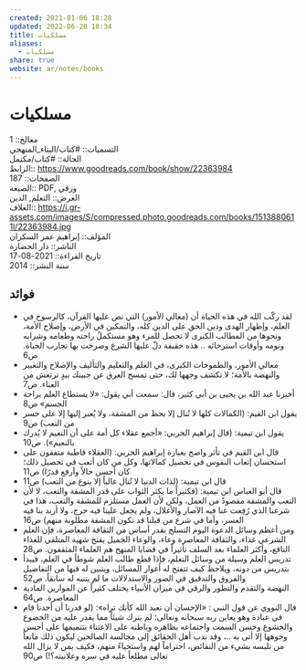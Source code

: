 ```yaml
---  
created: 2021-01-06 18:28  
updated: 2022-06-20 18:34  
title: مسلكيات  
aliases:  
  - مسلكيات  
share: true  
website: ar/notes/books  
---  
```

  
# مسلكيات  
  
معالج:: 1  
التسميات:: #كتاب/البناء_المنهجي  
الحالة:: #كتاب/مكتمل  
الرابط:: <https://www.goodreads.com/book/show/22363984>  
الصفحات:: 187  
الصيغة:: PDF, ورقي  
الغرض:: التعلم, الدين  
الغلاف:: <https://i.gr-assets.com/images/S/compressed.photo.goodreads.com/books/1513880611l/22363984.jpg>  
المؤلف:: إبراهيم عمر السكران  
الناشر:: دار الحضارة  
تاريخ القراءة:: 2021-08-17  
سنة النشر:: 2014  
  
## فوائد  
  
- لقد ركّب الله في هذه الحياة أن (معالي الأمور) التي نص عليها القرآن، كالرسوخ في العلم، وإظهار الهدى ودين الحق على الدين كله، والتمكين في الأرض، وإصلاح الأمة، ونحوها من المطالب الكبرى لا تحصل للمرء وهو مستكملٌ راحته وطعامه وشرابه ونومه وأوقات استرخائه .. هذه حقيقة دلّ عليها الشرع وصرخت بها تجارب الحياة. ص6  
- معالي الأمور، والطموحات الكبرى، في العلم والتعليم والتأليف والإصلاح والتغيير والنهضة بالأمة؛ لا تكشف وجهها لك، حتى تمسح العرق عن جبينك بيدٍ ترتعش من العناء. ص7  
- أخبرنا عبد الله بن يحيى بن أبي كثير، قال: سمعت أبي يقول: «لا يستطاع العلم براحة الجسم» ص8  
- يقول ابن القيم: (الكمالات كلها لا تُنال إلا بحظ من المشقة، ولا يُعبر إليها إلا على جسر من التعب) ص9  
- يقول ابن تيمية: (قال إبراهيم الحربي: «أجمع عقلاء كل أمة على أن النعيم لا يُدرك بالنعيم»). ص10  
- قال ابن القيم في تأثر واضح بعبارة إبراهيم الحربي: (العقلاء قاطبة متفقون على استحسان إتعاب النفوس في تحصيل كمالاتها، وكل من كان أتعب في تحصيل ذلك؛ كان أحسن حالاً وأرفع قدرًا) ص11  
- قال ابن تيمية: (لذات الدنيا لا تُنال غالباً إلا بنوع من التعب) ص11  
- قال أبو العباس ابن تيمية: (فكثيراً ما يكثر الثواب على قدر المشقة والتعب، لا لأن التعب والمشقة مقصودٌ من العمل، ولكن لأن العمل مستلزم للمشقة والتعب، هذا في شرعنا الذي رُفِعت عنا فيه الآصار والأغلال، ولم يجعل علينا فيه حرج، ولا أريد بنا فيه العسر، وأما في شرع من قبلنا قد تكون المشقة مطلوبة منهم) ص16  
- ومن أعظم وسائل الدعوة اليوم التسلح بقدر أساس من الثقافة المعاصرة، فإن العلم الشرعي غذاء، والثقافة المعاصرة وعاء، والوعاء الجميل يفتح شهية المتلقي للغذاء النافع، وأكثر العلماء بعد السلف تأثيراً في قضايا المنهج هم العلماء المثقفون. ص28  
- تدريس العلم وسيلة من وسائل التعلم، فإذا قطع طالب العلم شوطاً في العلم، فيبدأ بتدريس من دونه، ويلاحظ كيف تتفتح له أغوار المسائل، ويتبين له فيها من التفاصيل والفروق والتدقيق في الصور والاستدلالات ما لم يتنبه له سابقاً. ص52  
- النهضة والتقدم والتطور والرقي في ميزان الأنبياء يختلف كثيراً عن الموازين المادية المعاصرة. ص64  
- قال النووي عن قول النبي : «الإحسان أن تعبد الله كأنك تراه»: (لو قدرنا أن أحدنا قام في عبادة وهو يعاين ربه سبحانه وتعالى؛ لم يترك شيئاً مما يقدر عليه من الخضوع والخشوع وحسن السمت واجتماعه بظاهره وباطنه على الاعتناء بتتميمها على أحسن وجوهها إلا أتى به ..، وقد ندب أهل الحقائق إلى مجالسة الصالحين ليكون ذلك مانعاً من تلبسه بشيء من النقائص، احتراماً لهم واستحياءً منهم، فكيف بمن لا يزال الله تعالى مطلعاً عليه في سره وعلانيته؟!) ص90  
